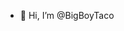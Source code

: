 - 👋 Hi, I’m @BigBoyTaco

<!---
BigBoyTaco/BigBoyTaco is a ✨ special ✨ repository because its `README.md` (this file) appears on your GitHub profile.
You can click the Preview link to take a look at your changes.
--->
